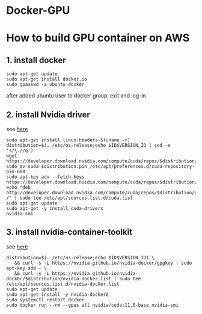 # Docker-GPU

# How to build GPU container on AWS
## 1. install docker
```
sudo apt-get update
sudo apt-get install docker.io
sudo gpasswd -a ubuntu docker
```
after added ubuntu user to docker group, exit and log-in

## 2. install Nvidia driver
see [here](https://docs.nvidia.com/datacenter/tesla/tesla-installation-notes/index.html)
```
sudo apt-get install linux-headers-$(uname -r)
distribution=$(. /etc/os-release;echo $ID$VERSION_ID | sed -e 's/\.//g')
wget https://developer.download.nvidia.com/compute/cuda/repos/$distribution/x86_64/cuda-$distribution.pin
sudo mv cuda-$distribution.pin /etc/apt/preferences.d/cuda-repository-pin-600
sudo apt-key adv --fetch-keys https://developer.download.nvidia.com/compute/cuda/repos/$distribution/x86_64/7fa2af80.pub
echo "deb http://developer.download.nvidia.com/compute/cuda/repos/$distribution/x86_64 /" | sudo tee /etc/apt/sources.list.d/cuda.list
sudo apt-get update
sudo apt-get -y install cuda-drivers
nvidia-smi
```

## 3. install nvidia-container-toolkit
see [here](https://docs.nvidia.com/datacenter/cloud-native/container-toolkit/install-guide.html#docker)
```
distribution=$(. /etc/os-release;echo $ID$VERSION_ID) \
   && curl -s -L https://nvidia.github.io/nvidia-docker/gpgkey | sudo apt-key add - \
   && curl -s -L https://nvidia.github.io/nvidia-docker/$distribution/nvidia-docker.list | sudo tee /etc/apt/sources.list.d/nvidia-docker.list
sudo apt-get update
sudo apt-get install -y nvidia-docker2
sudo systemctl restart docker
sudo docker run --rm --gpus all nvidia/cuda:11.0-base nvidia-smi
```
